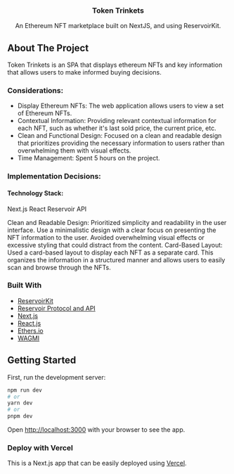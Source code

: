 <h3 align="center">Token Trinkets</h3>
  <p align="center">
An Ethereum NFT marketplace built on NextJS, and using ReservoirKit.

## About The Project

Token Trinkets is an SPA that displays ethereum NFTs and key information that allows users to make informed buying decisions.

### Considerations:

- Display Ethereum NFTs: The web application allows users to view a set of Ethereum NFTs.
- Contextual Information: Providing relevant contextual information for each NFT, such as whether it's last sold price, the current price, etc.
- Clean and Functional Design: Focused on a clean and readable design that prioritizes providing the necessary information to users rather than overwhelming them with visual effects.
- Time Management: Spent 5 hours on the project.

### Implementation Decisions:

#### Technology Stack:

Next.js
React
Reservoir API

Clean and Readable Design: Prioritized simplicity and readability in the user interface. Use a minimalistic design with a clear focus on presenting the NFT information to the user. Avoided overwhelming visual effects or excessive styling that could distract from the content.
Card-Based Layout: Used a card-based layout to display each NFT as a separate card. This organizes the information in a structured manner and allows users to easily scan and browse through the NFTs.

### Built With

- [ReservoirKit](https://docs.reservoir.tools/docs/reservoir-kit)
- [Reservoir Protocol and API](https://reservoirprotocol.github.io/)
- [Next.js](https://nextjs.org/)
- [React.js](https://reactjs.org/)
- [Ethers.io](https://ethers.io/)
- [WAGMI](https://wagmi.sh/)

## Getting Started

First, run the development server:

```bash
npm run dev
# or
yarn dev
# or
pnpm dev
```

Open [http://localhost:3000](http://localhost:3000) with your browser to see the app.


### Deploy with Vercel

This is a Next.js app that can be easily deployed using [Vercel](https://vercel.com/).
